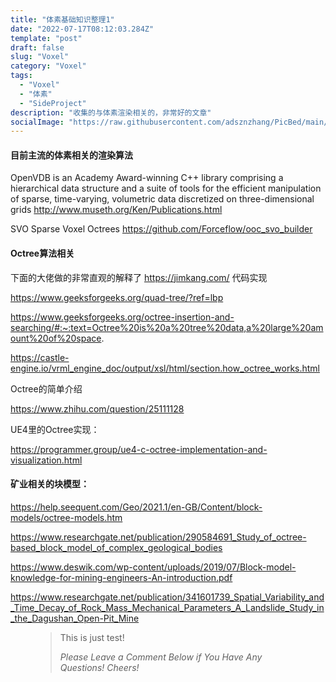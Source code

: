 ```yaml
---
title: "体素基础知识整理1"
date: "2022-07-17T08:12:03.284Z"
template: "post"
draft: false
slug: "Voxel"
category: "Voxel"
tags:
  - "Voxel"
  - "体素"
  - "SideProject"
description: "收集的与体素渲染相关的，非常好的文章"
socialImage: "https://raw.githubusercontent.com/adsznzhang/PicBed/main/imgVoxelPluginUE5.jpg"
---
```

#### 目前主流的体素相关的渲染算法

OpenVDB is an Academy Award-winning C++ library comprising a hierarchical data structure and a suite of tools for the efficient manipulation of sparse, time-varying, volumetric data discretized on three-dimensional grids
http://www.museth.org/Ken/Publications.html

SVO Sparse Voxel Octrees
https://github.com/Forceflow/ooc_svo_builder

#### Octree算法相关

下面的大佬做的非常直观的解释了
https://jimkang.com/
代码实现

https://www.geeksforgeeks.org/quad-tree/?ref=lbp

https://www.geeksforgeeks.org/octree-insertion-and-searching/#:~:text=Octree%20is%20a%20tree%20data,a%20large%20amount%20of%20space.

https://castle-engine.io/vrml_engine_doc/output/xsl/html/section.how_octree_works.html

Octree的简单介绍

https://www.zhihu.com/question/25111128

UE4里的Octree实现：

https://programmer.group/ue4-c-octree-implementation-and-visualization.html

#### 矿业相关的块模型：

https://help.seequent.com/Geo/2021.1/en-GB/Content/block-models/octree-models.htm

https://www.researchgate.net/publication/290584691_Study_of_octree-based_block_model_of_complex_geological_bodies

https://www.deswik.com/wp-content/uploads/2019/07/Block-model-knowledge-for-mining-engineers-An-introduction.pdf

https://www.researchgate.net/publication/341601739_Spatial_Variability_and_Time_Decay_of_Rock_Mass_Mechanical_Parameters_A_Landslide_Study_in_the_Dagushan_Open-Pit_Mine
<figure>
	<blockquote>
		<p>This is just test!</p>
		<footer>
			<cite>Please Leave a Comment Below if You Have Any Questions! Cheers!</cite>
		</footer>
	</blockquote>
</figure>




